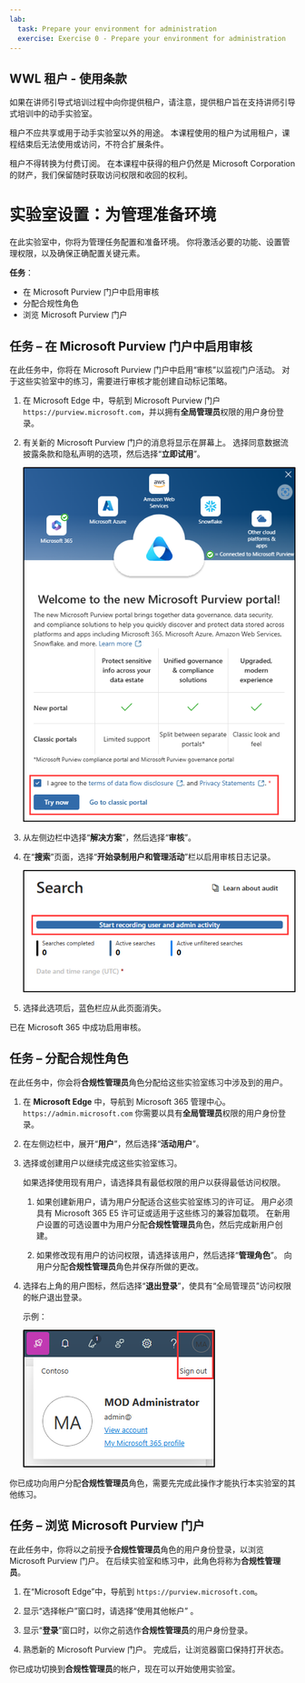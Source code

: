 ```yaml
---
lab:
  task: Prepare your environment for administration
  exercise: Exercise 0 - Prepare your environment for administration
---
```


## WWL 租户 - 使用条款

如果在讲师引导式培训过程中向你提供租户，请注意，提供租户旨在支持讲师引导式培训中的动手实验室。

租户不应共享或用于动手实验室以外的用途。 本课程使用的租户为试用租户，课程结束后无法使用或访问，不符合扩展条件。

租户不得转换为付费订阅。 在本课程中获得的租户仍然是 Microsoft Corporation 的财产，我们保留随时获取访问权限和收回的权利。

# 实验室设置：为管理准备环境

在此实验室中，你将为管理任务配置和准备环境。 你将激活必要的功能、设置管理权限，以及确保正确配置关键元素。

**任务**：

- 在 Microsoft Purview 门户中启用审核
- 分配合规性角色
- 浏览 Microsoft Purview 门户

## 任务 – 在 Microsoft Purview 门户中启用审核

在此任务中，你将在 Microsoft Purview 门户中启用“审核”以监视门户活动。 对于这些实验室中的练习，需要进行审核才能创建自动标记策略。

1. 在 Microsoft Edge 中，导航到 Microsoft Purview 门户 `https://purview.microsoft.com`，并以拥有**全局管理员**权限的用户身份登录。

1. 有关新的 Microsoft Purview 门户的消息将显示在屏幕上。 选择同意数据流披露条款和隐私声明的选项，然后选择“**立即试用**”。

    ![显示“欢迎使用新的 Microsoft Purview 门户屏幕”的屏幕截图。](../Media/welcome-purview-portal.png)

1. 从左侧边栏中选择“**解决方案**”，然后选择“**审核**”。

1. 在“**搜索**”页面，选择“**开始录制用户和管理活动**”栏以启用审核日志记录。

    ![显示“开始录制用户和管理员活动”按钮的屏幕截图。](../Media/enable-audit-button.png)

1. 选择此选项后，蓝色栏应从此页面消失。

已在 Microsoft 365 中成功启用审核。

## 任务 – 分配合规性角色

在此任务中，你会将**合规性管理员**角色分配给这些实验室练习中涉及到的用户。

1. 在 **Microsoft Edge** 中，导航到 Microsoft 365 管理中心。`https://admin.microsoft.com` 你需要以具有**全局管理员**权限的用户身份登录。

1. 在左侧边栏中，展开“**用户**”，然后选择“**活动用户**”。

1. 选择或创建用户以继续完成这些实验室练习。

   如果选择使用现有用户，请选择具有最低权限的用户以获得最低访问权限。

   1. 如果创建新用户，请为用户分配适合这些实验室练习的许可证。 用户必须具有 Microsoft 365 E5 许可证或适用于这些练习的兼容加载项。 在新用户设置的可选设置中为用户分配**合规性管理员**角色，然后完成新用户创建。

   1. 如果修改现有用户的访问权限，请选择该用户，然后选择“**管理角色**”。 向用户分配**合规性管理员**角色并保存所做的更改。

1. 选择右上角的用户图标，然后选择“**退出登录**”，使具有“全局管理员”访问权限的帐户退出登录。

   示例：

   ![显示退出登录 MOD 管理员帐户的导航路径的屏幕截图。](../Media/sign-out.png)

你已成功向用户分配**合规性管理员**角色，需要先完成此操作才能执行本实验室的其他练习。

## 任务 – 浏览 Microsoft Purview 门户

在此任务中，你将以之前授予**合规性管理员**角色的用户身份登录，以浏览 Microsoft Purview 门户。 在后续实验室和练习中，此角色将称为**合规性管理员**。

1. 在“Microsoft Edge”中，导航到 `https://purview.microsoft.com`。

1. 显示“选择帐户”窗口时，请选择“使用其他帐户” 。

1. 显示“**登录**”窗口时，以你之前选作**合规性管理员**的用户身份登录。

1. 熟悉新的 Microsoft Purview 门户。 完成后，让浏览器窗口保持打开状态。

你已成功切换到**合规性管理员**的帐户，现在可以开始使用实验室。
